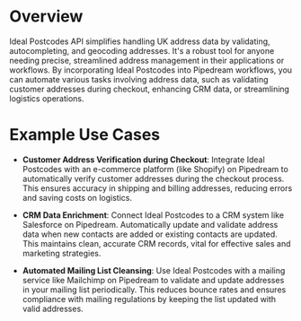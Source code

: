 # Overview

Ideal Postcodes API simplifies handling UK address data by validating, autocompleting, and geocoding addresses. It's a robust tool for anyone needing precise, streamlined address management in their applications or workflows. By incorporating Ideal Postcodes into Pipedream workflows, you can automate various tasks involving address data, such as validating customer addresses during checkout, enhancing CRM data, or streamlining logistics operations.

# Example Use Cases

- **Customer Address Verification during Checkout**: Integrate Ideal Postcodes with an e-commerce platform (like Shopify) on Pipedream to automatically verify customer addresses during the checkout process. This ensures accuracy in shipping and billing addresses, reducing errors and saving costs on logistics.

- **CRM Data Enrichment**: Connect Ideal Postcodes to a CRM system like Salesforce on Pipedream. Automatically update and validate address data when new contacts are added or existing contacts are updated. This maintains clean, accurate CRM records, vital for effective sales and marketing strategies.

- **Automated Mailing List Cleansing**: Use Ideal Postcodes with a mailing service like Mailchimp on Pipedream to validate and update addresses in your mailing list periodically. This reduces bounce rates and ensures compliance with mailing regulations by keeping the list updated with valid addresses.
